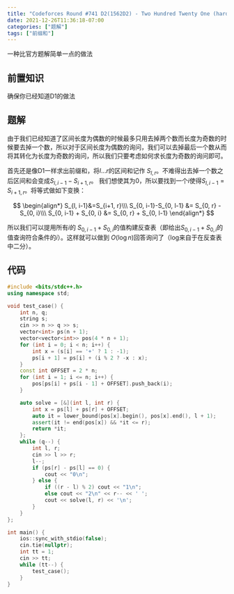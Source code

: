 ```yaml
---
title: "Codeforces Round #741 D2(1562D2) - Two Hundred Twenty One (hard version) 题解"
date: 2021-12-26T11:36:18-07:00
categories: ["题解"]
tags: ["前缀和"]
---
```

一种比官方题解简单一点的做法

## 前置知识

确保你已经知道D1的做法

## 题解

由于我们已经知道了区间长度为偶数的时候最多只用去掉两个数而长度为奇数的时候要去掉一个数，所以对于区间长度为偶数的询问，我们可以去掉最后一个数从而将其转化为长度为奇数的询问，所以我们只要考虑如何求长度为奇数的询问即可。

首先还是像D1一样求出前缀和，将$l\dots r$的区间和记作 $S_{l, r}$。不难得出去掉一个数之后区间和会变成$S_{l, i-1}-S_{i+1, r}$。 我们想使其为0，所以要找到一个$i$使得$S_{l, i-1}=S_{i+1, r}$。将等式做如下变换：

$$
\begin{align*}
S_{l, i-1}&=S_{i+1, r}\\\
S_{0, i-1}-S_{0, l-1} &= S_{0, r} - S_{0, i}\\\
S_{0, i-1} + S_{0, i} &= S_{0, r} + S_{0, l-1}
\end{align*}
$$

所以我们可以提用所有$i$的 $S_{0, i-1}+S_{0, i}$的值构建反查表（即给出$S_{0, i-1}+S_{0, i}$的值查询符合条件的$i$）。这样就可以做到 $O(\log n)$回答询问了（log来自于在反查表中二分）。

## 代码
```cpp
#include <bits/stdc++.h>
using namespace std;

void test_case() {
    int n, q;
    string s;
    cin >> n >> q >> s;
    vector<int> ps(n + 1);
    vector<vector<int>> pos(4 * n + 1);
    for (int i = 0; i < n; i++) {
        int x = (s[i] == '+' ? 1 : -1);
        ps[i + 1] = ps[i] + (i % 2 ? -x : x);
    }
    const int OFFSET = 2 * n;
    for (int i = 1; i <= n; i++) {
        pos[ps[i] + ps[i - 1] + OFFSET].push_back(i);
    }

    auto solve = [&](int l, int r) {
        int x = ps[l] + ps[r] + OFFSET;
        auto it = lower_bound(pos[x].begin(), pos[x].end(), l + 1);
        assert(it != end(pos[x]) && *it <= r);
        return *it;
    };
    while (q--) {
        int l, r;
        cin >> l >> r;
        l--;
        if (ps[r] - ps[l] == 0) {
            cout << "0\n";
        } else {
            if ((r - l) % 2) cout << "1\n";
            else cout << "2\n" << r-- << ' ';
            cout << solve(l, r) << '\n';
        }
    }
};

int main() {
    ios::sync_with_stdio(false);
    cin.tie(nullptr);
    int tt = 1;
    cin >> tt;
    while (tt--) {
        test_case();
    }
}
```

